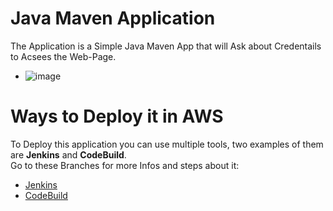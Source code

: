 # Java Maven Application

The Application is a Simple Java Maven App that will Ask about Credentails to Acsees the Web-Page.

- ![image](https://user-images.githubusercontent.com/55548241/192261652-eb20ec6b-60df-4df7-9766-4341769676dd.png)


# Ways to Deploy it in AWS 
To Deploy this application you can use multiple tools, two examples of them are **Jenkins** and **CodeBuild**. <br />
Go to these Branches for more Infos and steps about it:
- [Jenkins](https://github.com/raghadmta/Java-Maven_application/tree/Jenkins) 
- [CodeBuild](https://github.com/raghadmta/Java-Maven_application/tree/CodeBuild) 
